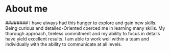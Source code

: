 # About me
######## I have always had this hunger to explore and gain new skills. Being curious and detailed-Oriented coerced me in learning many skills. My thorough approach, tireless commitment and my ability to focus in details have yield excellent results. I am able to work well within a team and individually with the ability to communicate at all levels.


